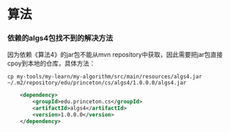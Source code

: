 # 算法


### 依赖的algs4包找不到的解决方法

因为依赖《算法4》的jar包不能从mvn repository中获取，因此需要把jar包直接cpoy到本地的仓库，具体方法：

```shell
cp my-tools/my-learn/my-algorithm/src/main/resources/algs4.jar ~/.m2/repository/edu/princeton/cs/algs4/1.0.0.0/algs4.jar
```

```xml
    <dependency>
        <groupId>edu.princeton.cs</groupId>
        <artifactId>algs4</artifactId>
        <version>1.0.0.0</version>
    </dependency>
```